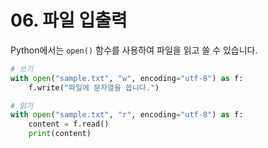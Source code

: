 # 06. 파일 입출력

Python에서는 `open()` 함수를 사용하여 파일을 읽고 쓸 수 있습니다.

```python
# 쓰기
with open("sample.txt", "w", encoding="utf-8") as f:
    f.write("파일에 문자열을 씁니다.")

# 읽기
with open("sample.txt", "r", encoding="utf-8") as f:
    content = f.read()
    print(content)
```
